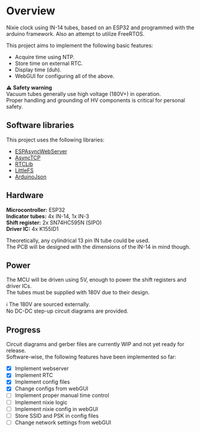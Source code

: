 # Overview
Nixie clock using IN-14 tubes, based on an ESP32 and programmed with the arduino framework.
Also an attempt to utilize FreeRTOS.

This project aims to implement the following basic features:
 - Acquire time using NTP.
 - Store time on external RTC.
 - Display time (duh).
 - WebGUI for configuring all of the above. 

:warning: **Safety warning**</br>
Vacuum tubes generally use high voltage (180V+) in operation.<br/>
Proper handling and grounding of HV components is critical for personal safety.

## Software libraries
This project uses the following libraries:<br/>
- [ESPAsyncWebServer](https://github.com/me-no-dev/ESPAsyncWebServer)<br/>
- [AsyncTCP](https://github.com/me-no-dev/AsyncTCP)<br/>
- [RTCLib](https://github.com/adafruit/RTClib)<br/>
- [LittleFS](https://github.com/lorol/LITTLEFS)<br/>
- [ArduinoJson](https://github.com/bblanchon/ArduinoJson)<br/>

## Hardware
**Microcontroller:** ESP32</br>
**Indicator tubes:** 4x IN-14, 1x IN-3</br>
**Shift register:** 2x SN74HC595N (SIPO)</br>
**Driver IC:** 4x K155ID1

Theoretically, any cylindrical 13 pin IN tube could be used.<br/>
The PCB will be designed with the dimensions of the IN-14 in mind though.

## Power
The MCU will be driven using 5V, enough to power the shift registers and driver ICs.<br/>
The tubes must be supplied with 180V due to their design.

:information_source: The 180V are sourced externally.<br/>
No DC-DC step-up circuit diagrams are provided.

## Progress
Circuit diagrams and gerber files are currently WIP and not yet ready for release.<br/>
Software-wise, the following features have been implemented so far:
 - [X] Implement webserver
 - [X] Implement RTC
 - [X] Implement config files
 - [X] Change configs from webGUI
 - [ ] Implement proper manual time control
 - [ ] Implement nixie logic
 - [ ] Implement nixie config in webGUI
 - [ ] Store SSID and PSK in config files
 - [ ] Change network settings from webGUI